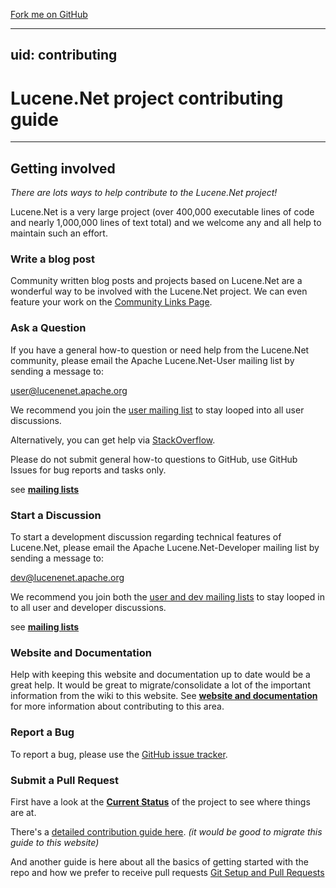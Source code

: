 <span id="forkongithub"><a href="https://github.com/apache/lucenenet">Fork me on GitHub</a></span>

---
uid: contributing
---
Lucene.Net project contributing guide
===============

---------------

## Getting involved

_There are lots ways to help contribute to the Lucene.Net project!_

Lucene.Net is a very large project (over 400,000 executable lines of code and nearly 1,000,000 lines of text total) and we welcome any and all help to maintain such an effort. 

### Write a blog post

Community written blog posts and projects based on Lucene.Net are a wonderful way to be involved with the Lucene.Net project. We can even feature your work on the [Community Links Page](xref:contributing/community-links).

### Ask a Question

If you have a general how-to question or need help from the Lucene.Net community, please email the Apache Lucene.Net-User mailing list by sending a message to:

[user@lucenenet.apache.org](mailto:user@lucenenet.apache.org)

We recommend you join the [user mailing list](https://cwiki.apache.org/confluence/display/LUCENENET/Mailing+Lists) to stay looped into all user discussions.

Alternatively, you can get help via [StackOverflow](https://stackoverflow.com/questions/tagged/lucene.net).

Please do not submit general how-to questions to GitHub, use GitHub Issues for bug reports and tasks only.

see __[mailing lists](xref:contributing/mailing-lists)__ 

### Start a Discussion

To start a development discussion regarding technical features of Lucene.Net, please email the Apache Lucene.Net-Developer mailing list by sending a message to: 

[dev@lucenenet.apache.org](mailto:dev@lucenenet.apache.org)

We recommend you join both the [user and dev mailing lists](https://cwiki.apache.org/confluence/display/LUCENENET/Mailing+Lists) to stay looped in to all user and developer discussions.

see __[mailing lists](xref:contributing/mailing-lists)__ 

### Website and Documentation

Help with keeping this website and documentation up to date would be a great help. It would be great to migrate/consolidate a lot of the important information from the wiki to this website. See __[website and documentation](xref:contributing/documentation)__ for more information about contributing to this area.

### Report a Bug

To report a bug, please use the [GitHub issue tracker](xref:contributing/issue-tracker).

### Submit a Pull Request

First have a look at the __[Current Status](xref:contributing/current-status)__ of the project to see where things are at.

There's a [detailed contribution guide here](https://github.com/apache/lucenenet/blob/master/CONTRIBUTING.md). _(it would be good to migrate this guide to this website)_

And another guide is here about all the basics of getting started with the repo and how we prefer to receive pull requests [Git Setup and Pull Requests](https://cwiki.apache.org/confluence/display/LUCENENET/Git+Setup+and+Pull+Requests)
